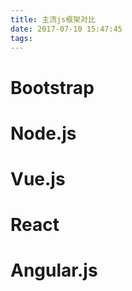 ```yaml
---
title: 主流js框架对比
date: 2017-07-10 15:47:45
tags:
---
```


# Bootstrap








# Node.js





# Vue.js



# React



# Angular.js



